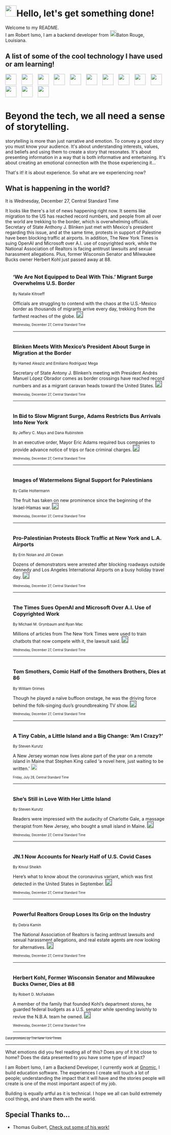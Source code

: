 <h1><img src="https://emojis.slackmojis.com/emojis/images/1643514375/3493/hot-coffee.gif?1643514375" width="35"/>Hello, let's get something done!</h1>

<p>Welcome to my README.<br/>
I am Robert Ismo, I am a backend developer from <img src="https://emojis.slackmojis.com/emojis/images/1638395689/50435/moulin_rouge.png?1638395689" width="20"/>Baton Rouge, Louisiana.</p>
<h2>A list of some of the cool technology I have used or am learning!</h2>
<p>
<img src="https://emojis.slackmojis.com/emojis/images/1643516091/21142/meow_bongotap.gif?1643516091" width="35" alt="">
<img src="https://img.shields.io/badge/Favorite%20Frontend%20Framework-SvelteKit-f83903" alt="">
<img src="https://img.shields.io/badge/Second%20Favorite-Vue-40b581" alt="">
<img src="https://img.shields.io/badge/Most%20Used%20Runtime-Nodejs-78b061" alt="">
<img src="https://emojis.slackmojis.com/emojis/images/1643517416/34482/fire.gif?1643517416" width="35" alt="">
<img src="https://img.shields.io/badge/Javascript%20But%20Better-Typescript-0078ca" alt="">
<img src="https://img.shields.io/badge/Favorite%20Language-Elixir-3e244d" alt="">
<img src="https://img.shields.io/badge/Containerize%20Everything-Docker-6ac9ef" alt="">
<img src="https://emojis.slackmojis.com/emojis/images/1643514596/5999/meow_party.gif?1643514596" width="35" alt="">
<img src="https://img.shields.io/badge/API%20Love%20Language-Graphql-de32a5" alt="">
<img src="https://img.shields.io/badge/Our%20Favorite%20Version%20Controller-Git-e94f33" alt="">
<img src="https://img.shields.io/badge/Favorite%20Database-Redis-d42d1d" alt="">
<img src="https://emojis.slackmojis.com/emojis/images/1643514559/5584/deployparrot.gif?1643514559" width="35" alt="">
<img src="https://img.shields.io/badge/Container%20Interstate-RabbitMQ-f66200" alt="">
<img src="https://img.shields.io/badge/Gotta%20Learn-Kubernetes-316adf" alt="">
<img src="https://img.shields.io/badge/Really%20Mature%20Now-WASM-654fef" alt="">
<img src="https://emojis.slackmojis.com/emojis/images/1666642497/61942/dance_vibe.gif?1666642497" width="35" alt="">
<img src="https://img.shields.io/badge/For%20My%20M1-ARM64-657d96" alt="">
<img src="https://img.shields.io/badge/Loving%20This%20So%20Much-TailwindCSS-17bcb5" alt="">
<img src="https://img.shields.io/badge/Cool%20Build%20Tool-Vite-f9cb24" alt="">
<img src="https://emojis.slackmojis.com/emojis/images/1669231376/62819/working-on-it.gif?1669231376" width="35" alt="">
<img src="https://img.shields.io/badge/Fun%20and%20Easy%20Database-MongoDB-5f8c49" alt="">
<img src="https://img.shields.io/badge/JS%20Life%20Support-NPM-c73737" alt="">
<img src="https://img.shields.io/badge/I%20Liked%20It-DynamoDB-0073b9" alt="">
<img src="https://emojis.slackmojis.com/emojis/images/1643514045/46/question.gif?1643514045" width="35" alt="">
<img src="https://img.shields.io/badge/cool-React-60d6f9" alt="">
<img src="https://img.shields.io/badge/Future%20Big%20Project-Lambda-f37e00" alt="">
<img src="https://img.shields.io/badge/NPM%20But%20Better-PNPM-f1aa07" alt="">
<img src="https://emojis.slackmojis.com/emojis/images/1643514943/9662/fbwow.gif?1643514943" width="35" alt="">
<img src="https://img.shields.io/badge/First%20Language-C-662079" alt="">
<img src="https://img.shields.io/badge/Where%20I%20Deploy%20Frontend-Vercel-000000" alt="">
<img src="https://img.shields.io/badge/Who%20Does%20not%20Want%20an%20App-Swift-f9492a" alt="">
<img src="https://emojis.slackmojis.com/emojis/images/1643514058/151/javascript.png?1643514058" width="35" alt="">
<img src="https://img.shields.io/badge/cool-Python-fbd542" alt="">
<img src="https://img.shields.io/badge/Favorite%20Something-Stripe-656cdc" alt="">
<img src="https://img.shields.io/badge/Of%20Course-HTML5-ed6327" alt="">
<img src="https://emojis.slackmojis.com/emojis/images/1660415405/60731/bomb.gif?1660415405" width="35" alt="">
<img src="https://img.shields.io/badge/hate-CSS-2964ec" alt="">
<img src="https://img.shields.io/badge/Learning-CircleCI-141215" alt="">
<img src="https://img.shields.io/badge/Learning-Rust-fbbb3b" alt="">
<img src="https://emojis.slackmojis.com/emojis/images/1660415397/60712/writing-hand.gif?1660415397" width="35" alt="">
<img src="https://img.shields.io/badge/Dev%20Browser%20of%20Choice-Firefox-cc4e26" alt="">
<img src="https://img.shields.io/badge/Recoverying%20From%20Windows-UNIX-1781e3" alt="">
<img src="https://img.shields.io/badge/LOVE-LogSeq-90c1c2" alt="">
<img src="https://emojis.slackmojis.com/emojis/images/1643514066/223/kirby.gif?1643514066" width="35" alt="">
<img src="https://img.shields.io/badge/Daily%20Driver-MacOS-e6e6e8" alt="">
<img src="https://img.shields.io/badge/Git%20Server-Github-000000" alt="">
<img src="https://img.shields.io/badge/enjoyable-EC2-f17428" alt="">
<img src="https://emojis.slackmojis.com/emojis/images/1643514239/2069/excited.gif?1643514239" width="35" alt="">
</p>
<h1>Beyond the tech, we all need a sense of storytelling.</h1>
<p>storytelling is more than just narrative and emotion. To convey a good story you must know your audience. It's about understanding interests, values, and beliefs and using them to create a story that resonates. It's about presenting information in a way that is both informative and entertaining. It's about creating an emotional connection with the those experiencing it...</p>
<p>That's it! it is about experience. So what are we experiencing now?</p>
<h2>What is happening in the world?</h2>
<p>It is Wednesday, December 27, Central Standard Time</p>
<p>
It looks like there&#39;s a lot of news happening right now. It seems like migration to the US has reached record numbers, and people from all over the world are trekking to the border, which is overwhelming officials. Secretary of State Anthony J. Blinken just met with Mexico&#39;s president regarding this issue, and at the same time, protests in support of Palestine have been blocking traffic at airports. In addition, The New York Times is suing OpenAI and Microsoft over A.I. use of copyrighted work, while the National Association of Realtors is facing antitrust lawsuits and sexual harassment allegations. Plus, former Wisconsin Senator and Milwaukee Bucks owner Herbert Kohl just passed away at 88.</p>
<ol>
<img src="https://img.shields.io/badge/-world-blue" alt="">
<h3>‘We Are Not Equipped to Deal With This.’ Migrant Surge Overwhelms U.S. Border</h3>
<sub>By Natalie Kitroeff</sub>
<p>Officials are struggling to contend with the chaos at the U.S.-Mexico border as thousands of migrants arrive every day, trekking from the farthest reaches of the globe.  <a href=""><img src="https://developer.nytimes.com/files/poweredby_nytimes_30b.png?v=1583354208352" height="20"></a></p>
<sub><sub>Wednesday, December 27, Central Standard Time</sub></sub>
<hr/>
<img src="https://img.shields.io/badge/-us-blue" alt="">
<h3>Blinken Meets With Mexico’s President About Surge in Migration at the Border</h3>
<sub>By Hamed Aleaziz and Emiliano Rodríguez Mega</sub>
<p>Secretary of State Antony J. Blinken’s meeting with President Andrés Manuel López Obrador comes as border crossings have reached record numbers and as a migrant caravan heads toward the United States.  <a href=""><img src="https://developer.nytimes.com/files/poweredby_nytimes_30b.png?v=1583354208352" height="20"></a></p>
<sub><sub>Wednesday, December 27, Central Standard Time</sub></sub>
<hr/>
<img src="https://img.shields.io/badge/-nyregion-blue" alt="">
<h3>In Bid to Slow Migrant Surge, Adams Restricts Bus Arrivals Into New York</h3>
<sub>By Jeffery C. Mays and Dana Rubinstein</sub>
<p>In an executive order, Mayor Eric Adams required bus companies to provide advance notice of trips or face criminal charges.  <a href=""><img src="https://developer.nytimes.com/files/poweredby_nytimes_30b.png?v=1583354208352" height="20"></a></p>
<sub><sub>Wednesday, December 27, Central Standard Time</sub></sub>
<hr/>
<img src="https://img.shields.io/badge/-style-blue" alt="">
<h3>Images of Watermelons Signal Support for Palestinians</h3>
<sub>By Callie Holtermann</sub>
<p>The fruit has taken on new prominence since the beginning of the Israel-Hamas war.  <a href=""><img src="https://developer.nytimes.com/files/poweredby_nytimes_30b.png?v=1583354208352" height="20"></a></p>
<sub><sub>Wednesday, December 27, Central Standard Time</sub></sub>
<hr/>
<img src="https://img.shields.io/badge/-nyregion-blue" alt="">
<h3>Pro-Palestinian Protests Block Traffic at New York and L.A. Airports</h3>
<sub>By Erin Nolan and Jill Cowan</sub>
<p>Dozens of demonstrators were arrested after blocking roadways outside Kennedy and Los Angeles International Airports on a busy holiday travel day.  <a href=""><img src="https://developer.nytimes.com/files/poweredby_nytimes_30b.png?v=1583354208352" height="20"></a></p>
<sub><sub>Wednesday, December 27, Central Standard Time</sub></sub>
<hr/>
<img src="https://img.shields.io/badge/-business-blue" alt="">
<h3>The Times Sues OpenAI and Microsoft Over A.I. Use of Copyrighted Work</h3>
<sub>By Michael M. Grynbaum and Ryan Mac</sub>
<p>Millions of articles from The New York Times were used to train chatbots that now compete with it, the lawsuit said.  <a href=""><img src="https://developer.nytimes.com/files/poweredby_nytimes_30b.png?v=1583354208352" height="20"></a></p>
<sub><sub>Wednesday, December 27, Central Standard Time</sub></sub>
<hr/>
<img src="https://img.shields.io/badge/-arts-blue" alt="">
<h3>Tom Smothers, Comic Half of the Smothers Brothers, Dies at 86</h3>
<sub>By William Grimes</sub>
<p>Though he played a naïve buffoon onstage, he was the driving force behind the folk-singing duo’s groundbreaking TV show.  <a href=""><img src="https://developer.nytimes.com/files/poweredby_nytimes_30b.png?v=1583354208352" height="20"></a></p>
<sub><sub>Wednesday, December 27, Central Standard Time</sub></sub>
<hr/>
<img src="https://img.shields.io/badge/-realestate-blue" alt="">
<h3>A Tiny Cabin, a Little Island and a Big Change: ‘Am I Crazy?’</h3>
<sub>By Steven Kurutz</sub>
<p>A New Jersey woman now lives alone part of the year on a remote island in Maine that Stephen King called ‘a novel here, just waiting to be written.’  <a href="https://nyti.ms/43FQsOF"><img src="https://developer.nytimes.com/files/poweredby_nytimes_30b.png?v=1583354208352" height="20"></a></p>
<sub><sub>Friday, July 28, Central Standard Time</sub></sub>
<hr/>
<img src="https://img.shields.io/badge/-realestate-blue" alt="">
<h3>She’s Still in Love With Her Little Island</h3>
<sub>By Steven Kurutz</sub>
<p>Readers were impressed with the audacity of Charlotte Gale, a massage therapist from New Jersey, who bought a small island in Maine.  <a href=""><img src="https://developer.nytimes.com/files/poweredby_nytimes_30b.png?v=1583354208352" height="20"></a></p>
<sub><sub>Wednesday, December 27, Central Standard Time</sub></sub>
<hr/>
<img src="https://img.shields.io/badge/-well-blue" alt="">
<h3>JN.1 Now Accounts for Nearly Half of U.S. Covid Cases</h3>
<sub>By Knvul Sheikh</sub>
<p>Here’s what to know about the coronavirus variant, which was first detected in the United States in September.  <a href=""><img src="https://developer.nytimes.com/files/poweredby_nytimes_30b.png?v=1583354208352" height="20"></a></p>
<sub><sub>Wednesday, December 27, Central Standard Time</sub></sub>
<hr/>
<img src="https://img.shields.io/badge/-realestate-blue" alt="">
<h3>Powerful Realtors Group Loses Its Grip on the Industry</h3>
<sub>By Debra Kamin</sub>
<p>The National Association of Realtors is facing antitrust lawsuits and sexual harassment allegations, and real estate agents are now looking for alternatives.  <a href=""><img src="https://developer.nytimes.com/files/poweredby_nytimes_30b.png?v=1583354208352" height="20"></a></p>
<sub><sub>Wednesday, December 27, Central Standard Time</sub></sub>
<hr/>
<img src="https://img.shields.io/badge/-us-blue" alt="">
<h3>Herbert Kohl, Former Wisconsin Senator and Milwaukee Bucks Owner, Dies at 88</h3>
<sub>By Robert D. McFadden</sub>
<p>A member of the family that founded Kohl’s department stores, he guarded federal budgets as a U.S. senator while spending lavishly to revive the N.B.A. team he owned.  <a href=""><img src="https://developer.nytimes.com/files/poweredby_nytimes_30b.png?v=1583354208352" height="20"></a></p>
<sub><sub>Wednesday, December 27, Central Standard Time</sub></sub>
<hr/>
</ol>
<a href="https://developer.nytimes.com"><sub><sub>Data provided by The New York Times</sub></sub></a>
<hr/>
<p>What emotions did you feel reading all of this? Does any of it hit close to home? Does the data presented to you have some type of impact?</p>
<p>I am Robert Ismo, I am a Backend Developer, I currently work at <a href="https://gnomic.education/">Gnomic</a>, I build education software. The experiences I create will touch a lot of people; understanding the impact that it will have and the stories people will create is one of the most important aspect of my job.</p>
<p>Building is equally artful as it is technical. I hope we all can build extremely cool things, and share them with the world.</p>
<h2>Special Thanks to...</h2>
<ul>
<li>Thomas Guibert, <a href="https://github.com/thmsgbrt/thmsgbrt">Check out some of his work!</a></li>
</ul>